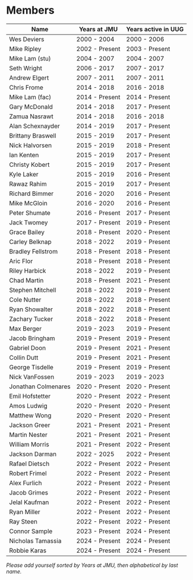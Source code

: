 # Members

| Name                | Years at JMU   | Years active in UUG |
| ------------------- | -------------- | ------------------- |
| Wes Deviers         | 2000 - 2004    | 2000 - 2006         |
| Mike Ripley         | 2002 - Present | 2003 - Present      |
| Mike Lam (stu)      | 2004 - 2007    | 2004 - 2007         |
| Seth Wright         | 2006 - 2017    | 2007 - 2017         |
| Andrew Elgert       | 2007 - 2011    | 2007 - 2011         |
| Chris Frome         | 2014 - 2018    | 2016 - 2018         |
| Mike Lam (fac)      | 2014 - Present | 2014 - Present      |
| Gary McDonald       | 2014 - 2018    | 2017 - Present      |
| Zamua Nasrawt       | 2014 - 2018    | 2016 - 2018         |
| Alan Schexnayder    | 2014 - 2019    | 2017 - Present      |
| Brittany Braswell   | 2015 - 2019    | 2017 - Present      |
| Nick Halvorsen      | 2015 - 2019    | 2018 - Present      |
| Ian Kenten          | 2015 - 2019    | 2017 - Present      |
| Christy Kobert      | 2015 - 2019    | 2017 - Present      |
| Kyle Laker          | 2015 - 2019    | 2016 - Present      |
| Rawaz Rahim         | 2015 - 2019    | 2017 - Present      |
| Richard Bimmer      | 2016 - 2020    | 2016 - Present      |
| Mike McGloin        | 2016 - 2020    | 2016 - Present      |
| Peter Shumate       | 2016 - Present | 2017 - Present      |
| Jack Twomey         | 2017 - Present | 2019 - Present      |
| Grace Bailey        | 2018 - Present | 2020 - Present      |
| Carley Belknap      | 2018 - 2022    | 2019 - Present      |
| Bradley Fellstrom   | 2018 - Present | 2018 - Present      |
| Aric Flor           | 2018 - Present | 2018 - Present      |
| Riley Harbick       | 2018 - 2022    | 2019 - Present      |
| Chad Martin         | 2018 - Present | 2021 - Present      |
| Stephen Mitchell    | 2018 - 2022    | 2019 - Present      |
| Cole Nutter         | 2018 - 2022    | 2018 - Present      |
| Ryan Showalter      | 2018 - 2022    | 2018 - Present      |
| Zachary Tucker      | 2018 - 2022    | 2018 - Present      |
| Max Berger          | 2019 - 2023    | 2019 - Present      |
| Jacob Bringham      | 2019 - Present | 2019 - Present      |
| Gabriel Doon        | 2019 - Present | 2021 - Present      |
| Collin Dutt         | 2019 - Present | 2021 - Present      |
| George Tisdelle     | 2019 - Present | 2019 - Present      |
| Nick VanFossen      | 2019 - 2023    | 2019 - 2023         |
| Jonathan Colmenares | 2020 - Present | 2020 - Present      |
| Emil Hofstetter     | 2020 - Present | 2022 - Present      |
| Amos Ludwig         | 2020 - Present | 2020 - Present      |
| Matthew Wong        | 2020 - Present | 2020 - Present      |
| Jackson Greer       | 2021 - Present | 2021 - Present      |
| Martin Nester       | 2021 - Present | 2021 - Present      |
| William Morris      | 2021 - Present | 2022 - Present      |
| Jackson Darman      | 2022 - 2025    | 2022 - Present      |
| Rafael Dietsch      | 2022 - Present | 2022 - Present      |
| Robert Frimel       | 2022 - Present | 2022 - Present      |
| Alex Furlich        | 2022 - Present | 2022 - Present      |
| Jacob Grimes        | 2022 - Present | 2022 - Present      |
| Jelal Kaufman       | 2022 - Present | 2022 - Present      |
| Ryan Miller         | 2022 - Present | 2022 - Present      |
| Ray Steen           | 2022 - Present | 2022 - Present      |
| Connor Sample       | 2023 - Present | 2024 - Present      |
| Nicholas Tamassia   | 2024 - Present | 2024 - Present      |
| Robbie Karas        | 2024 - Present | 2024 - Present      |

_Please add yourself sorted by Years at JMU, then alphabetical by last name._
